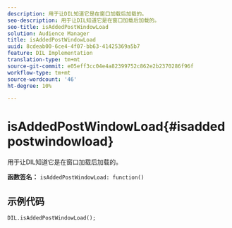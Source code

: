 ```yaml
---
description: 用于让DIL知道它是在窗口加载后加载的。
seo-description: 用于让DIL知道它是在窗口加载后加载的。
seo-title: isAddedPostWindowLoad
solution: Audience Manager
title: isAddedPostWindowLoad
uuid: 8cdeab00-6ce4-4f07-bb63-41425369a5b7
feature: DIL Implementation
translation-type: tm+mt
source-git-commit: e05eff3cc04e4a82399752c862e2b2370286f96f
workflow-type: tm+mt
source-wordcount: '46'
ht-degree: 10%

---
```



# isAddedPostWindowLoad{#isaddedpostwindowload}

用于让DIL知道它是在窗口加载后加载的。

**函数签名：** `isAddedPostWindowLoad: function()`

<!--
r_dil_added_post_window_load.xml
-->

## 示例代码

```
DIL.isAddedPostWindowLoad();
```
